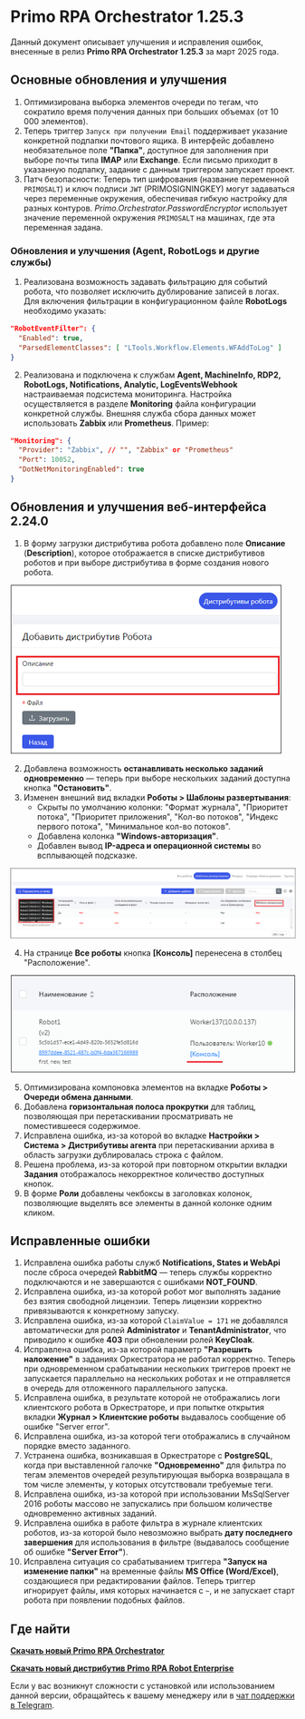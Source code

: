 # Primo RPA Orchestrator 1.25.3

Данный документ описывает улучшения и исправления ошибок, внесенные в релиз **Primo RPA Orchestrator 1.25.3** за март 2025 года.

## Основные обновления и улучшения

1. Оптимизирована выборка элементов очереди по тегам, что сократило время получения данных при больших объемах (от 10 000 элементов).
2. Теперь триггер `Запуск при получении Email` поддерживает указание конкретной подпапки почтового ящика. В интерфейс добавлено необязательное поле **"Папка"**, доступное для заполнения при выборе почты типа **IMAP** или **Exchange**. Если письмо приходит в указанную подпапку, задание с данным триггером запускает проект.
3. Патч безопасности: Теперь тип шифрования (название переменной `PRIMOSALT`) и ключ подписи `JWT` (PRIMOSIGNINGKEY) могут задаваться через переменные окружения, обеспечивая гибкую настройку для разных контуров. *Primo.Orchestrator.PasswordEncryptor* использует значение переменной окружения `PRIMOSALT` на машинах, где эта переменная задана.


### Обновления и улучшения (Agent, RobotLogs и другие службы)

1. Реализована возможность задавать фильтрацию для событий робота, что позволяет исключить дублирование записей в логах. Для включения фильтрации в конфигурационном файле **RobotLogs** необходимо указать:
```json
"RobotEventFilter": {
  "Enabled": true,
  "ParsedElementClasses": [ "LTools.Workflow.Elements.WFAddToLog" ]
}
```
2. Реализована и подключена к службам **Agent, MachineInfo, RDP2, RobotLogs, Notifications, Analytic, LogEventsWebhook** настраиваемая подсистема мониторинга. Настройка осуществляется в разделе **Monitoring** файла конфигурации конкретной службы. Внешняя служба сбора данных может использовать **Zabbix** или **Prometheus**. Пример:
```json
"Monitoring": {
  "Provider": "Zabbix", // "", "Zabbix" or "Prometheus"
  "Port": 10052,
  "DotNetMonitoringEnabled": true
}
```



## Обновления и улучшения веб-интерфейса 2.24.0

1. В форму загрузки дистрибутива робота добавлено поле **Описание** (**Description**), которое отображается в списке дистрибутивов роботов и при выборе дистрибутива в форме создания нового робота.

![Описание](../../.gitbook/assets1/orchestrator/Robot-Distribution.PNG)

2. Добавлена возможность **останавливать несколько заданий одновременно** — теперь при выборе нескольких заданий доступна кнопка **"Остановить"**.
3. Изменен внешний вид вкладки **Роботы > Шаблоны развертывания**:
   - Скрыты по умолчанию колонки: "Формат журнала", "Приоритет потока", "Приоритет приложения", "Кол-во потоков", "Индекс первого потока", "Минимальное кол-во потоков".
   - Добавлена колонка **"Windows-авторизация"**.
   - Добавлен вывод **IP-адреса и операционной системы** во всплывающей подсказке.
   
 ![Шаблоны развертывания](../../.gitbook/assets1/orchestrator/Robot-Deployment-Templates.png)  
 
4. На странице **Все роботы** кнопка **[Консоль]** перенесена в столбец "Расположение".

![](../../.gitbook/assets1/orchestrator/Console-NewLocation.PNG)

5. Оптимизирована компоновка элементов на вкладке **Роботы > Очереди обмена данными**.
6. Добавлена **горизонтальная полоса прокрутки** для таблиц, позволяющая при перетаскивании просматривать не поместившееся содержимое.
7. Исправлена ошибка, из-за которой во вкладке **Настройки > Система > Дистрибутивы агента** при перетаскивании архива в область загрузки дублировалась строка с файлом.
8. Решена проблема, из-за которой при повторном открытии вкладки **Задания** отображалось некорректное количество доступных кнопок.
9. В форме **Роли** добавлены чекбоксы в заголовках колонок, позволяющие выделять все элементы в данной колонке одним кликом.


## Исправленные ошибки

1. Исправлена ошибка работы служб **Notifications, States и WebApi** после сброса очередей **RabbitMQ** — теперь службы корректно подключаются и не завершаются с ошибками **NOT_FOUND**.
2. Исправлена ошибка, из-за которой робот мог выполнять задание без взятия свободной лицензии. Теперь лицензии корректно привязываются к конкретному запуску.
3. Исправлена ошибка, из-за которой `ClaimValue = 171` не добавлялся автоматически для ролей **Administrator** и **TenantAdministrator**, что приводило к ошибке **403** при обновлении ролей **KeyCloak**.
4. Исправлена ошибка, из-за которой параметр **"Разрешить наложение"** в заданиях Оркестратора не работал корректно. Теперь при одновременном срабатывании нескольких триггеров проект не запускается параллельно на нескольких роботах и не отправляется в очередь для отложенного параллельного запуска.
5. Исправлена ошибка, в результате которой не отображались логи клиентского робота в Оркестраторе, и при попытке открытия вкладки **Журнал > Клиентские роботы** выдавалось сообщение об ошибке "Server error".
6. Исправлена ошибка, из-за которой теги отображались в случайном порядке вместо заданного.
7. Устранена ошибка, возникавшая в Оркестраторе с **PostgreSQL**, когда при выставленной галочке **"Одновременно"** для фильтра по тегам элементов очередей результирующая выборка возвращала в том числе элементы, у которых отсутствовали требуемые теги.
8. Исправлена ошибка, из-за которой при использовании MsSqlServer 2016 роботы массово не запускались при большом количестве одновременно активных заданий.
9. Исправлена ошибка в работе фильтра в журнале клиентских роботов, из-за которой было невозможно выбрать **дату последнего завершения** для использования в фильтре (выдавалось сообщение об ошибке **"Server Error"**).
10. Исправлена ситуация со срабатыванием триггера **"Запуск на изменение папки"** на временные файлы **MS Office (Word/Excel)**, создающиеся при редактировании файлов. Теперь триггер игнорирует файлы, имя которых начинается с `~`, и не запускает старт робота при появлении подобных файлов.



## Где найти

[**Скачать новый Primo RPA Orchestrator**](https://disk.primo-rpa.ru/index.php/s/t9BHBjR6PP06Yax?path=%2FRelease%2FOrchestrator)

[**Скачать новый дистрибутив Primo RPA Robot Enterprise**](https://disk.primo-rpa.ru/index.php/s/t9BHBjR6PP06Yax?path=%2FRelease%2FRobot)

Если у вас возникнут сложности с установкой или использованием данной версии, обращайтесь к вашему менеджеру или в [чат поддержки в Telegram](https://t.me/primo_RPA_chat).

